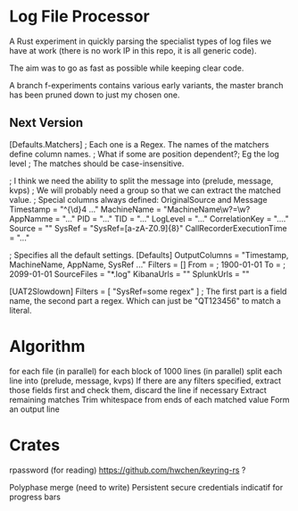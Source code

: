 # Log File Processor

A Rust experiment in quickly parsing the specialist types of log files
we have at work (there is no work IP in this repo, it is all generic
code).

The aim was to go as fast as possible while keeping clear code.

A branch f-experiments contains various early variants, the master
branch has been pruned down to just my chosen one.

## Next Version


[Defaults.Matchers]
; Each one is a Regex. The names of the matchers define column names.
; What if some are position dependent?; Eg the log level
; The matches should be case-insensitive.

; I think we need the ability to split the message into (prelude, message, kvps)
; We will probably need a group so that we can extract the matched value.
; Special columns always defined: OriginalSource and Message
Timestamp = "^{\d}4 ..."
MachineName = "MachineName\w?=\w?
AppNamme = "..."
PID = "..."
TID = "..."
LogLevel = "..."
CorrelationKey = "...."
Source = ""
SysRef = "SysRef=[a-zA-Z0.9]{8}"
CallRecorderExecutionTime = "..."


; Specifies all the default settings.
[Defaults]
OutputColumns = "Timestamp, MachineName, AppName, SysRef ..."
Filters = []
From =  ; 1900-01-01
To =    ; 2099-01-01
SourceFiles = "*.log"
KibanaUrls = ""
SplunkUrls = ""




[UAT2Slowdown]
Filters = [
    "SysRef=some regex"
    ]     ; The first part is a field name, the second part a regex. Which can just be "QT123456" to match a literal.



Algorithm
=========
for each file (in parallel)
    for each block of 1000 lines (in parallel)
        split each line into (prelude, message, kvps)
        If there are any filters specified, extract those fields first and check them, discard the line if necessary
        Extract remaining matches
        Trim whitespace from ends of each matched value
        Form an output line




Crates
======

rpassword (for reading)
https://github.com/hwchen/keyring-rs ?

Polyphase merge (need to write)
Persistent secure credentials
indicatif for progress bars

